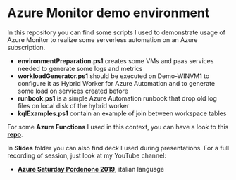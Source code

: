 # Azure Monitor demo environment

In this repository you can find some scripts I used to demonstrate usage of Azure Monitor to realize some serverless automation on an Azure subscription.

- **environmentPreparation.ps1** creates some VMs and paas services needed to generate some logs and metrics
- **workloadGenerator.ps1** should be executed on Demo-WINVM1 to configure it as Hybrid Worker for Azure Automation and to generate some load on services created before
- **runbook.ps1** is a simple Azure Automation runbook that drop old log files on local disk of the hybrid worker
- **kqlExamples.ps1** contain an example of join between workspace tables

For some **Azure Functions** I used in this context, you can have a look to this **[repo](https://github.com/OmegaMadLab/StartingWithPoshAzureFunctions)**.

In **Slides** folder you can also find deck I used during presentations.
For a full recording of session, just look at my YouTube channel:

- **[Azure Saturday Pordenone 2019](https://youtu.be/ifHJATNmC9k)**, italian language 